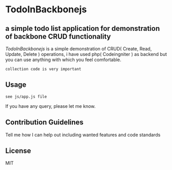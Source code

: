 # TodoInBackbonejs

## a simple todo list application for demonstration of backbone CRUD functionality

_TodoInBackbonejs_ is a simple demonstration of CRUD( Create, Read, Update, Delete ) operations, i have used php( Codeingniter ) as backend but you can use anything with which you feel comfortable.

    collection code is very important

## Usage

    see js/app.js file
   
   If you have any query, please let me know.

## Contribution Guidelines
Tell me how I can help out including wanted features and code standards

## License
MIT
